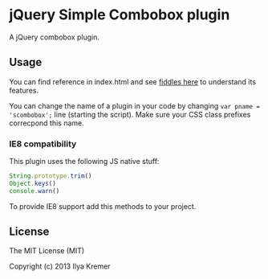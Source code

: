 jQuery Simple Combobox plugin
=============================

A jQuery combobox plugin.

Usage
-----

You can find reference in index.html and see [fiddles here](http://jsfiddle.net/user/ivkremer/fiddles/ "JSFiddle") to understand its features.

You can change the name of a plugin in your code by changing ```var pname = 'scombobox';``` line (starting the script). Make sure your CSS class prefixes correcpond this name.

### IE8 compatibility ###

This plugin uses the following JS native stuff:

```JavaScript
String.prototype.trim()
Object.keys()
console.warn()
```

To provide IE8 support add this methods to your project.

License
-------

The MIT License (MIT)

Copyright (c) 2013 Ilya Kremer
